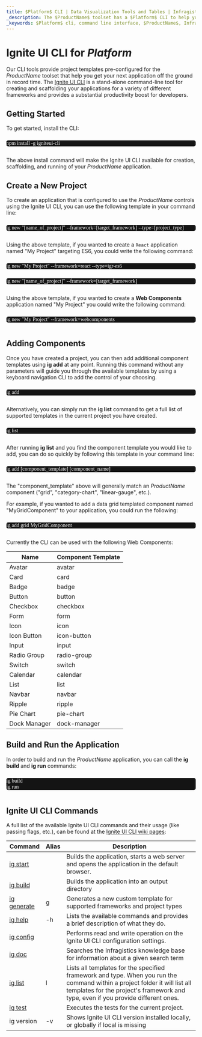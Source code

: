 ```yaml
---
title: $Platform$ CLI | Data Visualization Tools and Tables | Infragistics
_description: The $ProductName$ toolset has a $Platform$ CLI to help you boost productivity and get your project started quickly. Create a $ProductName$ application now!
_keywords: $Platform$ cli, command line interface, $ProductName$, Infragistics
---
```


# Ignite UI CLI for $Platform$

Our CLI tools provide project templates pre-configured for the $ProductName$ toolset that help you get your next application off the ground in record time. The <!-- React --> <a href="https://github.com/IgniteUI/igniteui-cli/blob/master/README.md#generate-ignite-ui-for-react-project" target="_blank"><!-- end: React --><!-- WebComponents --><a href="https://github.com/IgniteUI/igniteui-cli/blob/master/README.md#generate-ignite-ui-for-web-components-project" target="_blank"><!-- end: WebComponents -->Ignite UI CLI</a> is a stand-alone command-line tool for creating and scaffolding your applications for a variety of different frameworks and provides a substantial productivity boost for developers.

## Getting Started

To get started, install the CLI:

<pre style="background:#141414;color:white;display:inline-block;padding:16x;margin-top:10px;font-family:'Consolas';border-radius:5px;width:100%">
npm install -g igniteui-cli
</pre>

The above install command will make the Ignite UI CLI available for creation, scaffolding, and running of your $ProductName$ application.

## Create a New Project

To create an application that is configured to use the $ProductName$ controls using the Ignite UI CLI, you can use the following template in your command line:

<!-- React -->
<pre style="background:#141414;color:white;display:inline-block;padding:16x;margin-top:10px;font-family:'Consolas';border-radius:5px;width:100%">
ig new "[name_of_project]" --framework=[target_framework] --type=[project_type]
</pre>

Using the above template, if you wanted to create a `React` application named "My Project" targeting ES6, you could write the following command:

<pre style="background:#141414;color:white;display:inline-block;padding:16x;margin-top:10px;font-family:'Consolas';border-radius:5px;width:100%">
ig new "My Project" --framework=react --type=igr-es6
</pre>
<!-- end: React -->

<!-- WebComponents -->
<pre style="background:#141414;color:white;display:inline-block;padding:16x;margin-top:10px;font-family:'Consolas';border-radius:5px;width:100%">
ig new "[name_of_project]" --framework=[target_framework]
</pre>

Using the above template, if you wanted to create a **Web Components** application named "My Project" you could write the following command:

<pre style="background:#141414;color:white;display:inline-block;padding:16x;margin-top:10px;font-family:'Consolas';border-radius:5px;width:100%">
ig new "My Project" --framework=webcomponents
</pre>
<!-- end: WebComponents -->

## Adding Components

Once you have created a project, you can then add additional component templates using **ig add** at any point. Running this command without any parameters will guide you through the available templates by using a keyboard navigation CLI to add the control of your choosing.

<pre style="background:#141414;color:white;display:inline-block;padding:16x;margin-top:10px;font-family:'Consolas';border-radius:5px;width:100%">
ig add
</pre>

Alternatively, you can simply run the **ig list** command to get a full list of supported templates in the current project you have created.

<pre style="background:#141414;color:white;display:inline-block;padding:16x;margin-top:10px;font-family:'Consolas';border-radius:5px;width:100%">
ig list
</pre>

After running **ig list** and you find the component template you would like to add, you can do so quickly by following this template in your command line:

<pre style="background:#141414;color:white;display:inline-block;padding:16x;margin-top:10px;font-family:'Consolas';border-radius:5px;width:100%">
ig add [component_template] [component_name]
</pre>

The "component_template" above will generally match an $ProductName$ component ("grid", "category-chart", "linear-gauge", etc.).

For example, if you wanted to add a data grid templated component named "MyGridComponent" to your application, you could run the following:

<pre style="background:#141414;color:white;display:inline-block;padding:16x;margin-top:10px;font-family:'Consolas';border-radius:5px;width:100%">
ig add grid MyGridComponent
</pre>

<!-- WebComponents -->
Currently the CLI can be used with the following Web Components:

| Name | Component Template |
| ------------------|---------------------|
| Avatar | avatar  |
| Card | card |
| Badge | badge |
| Button | button |
| Checkbox | checkbox |
| Form | form |
| Icon | icon |
| Icon Button | icon-button |
| Input | input |
| Radio Group | radio-group |
| Switch | switch |
| Calendar | calendar |
| List | list |
| Navbar | navbar |
| Ripple | ripple |
| Pie Chart | pie-chart |
| Dock Manager | dock-manager |
<!-- end: WebComponents -->

## Build and Run the Application

In order to build and run the $ProductName$ application, you can call the **ig build** and **ig run** commands:

<pre style="background:#141414;color:white;display:inline-block;padding:16x;margin-top:10px;font-family:'Consolas';border-radius:5px;width:100%">
ig build
ig run
</pre>

## Ignite UI CLI Commands

A full list of the available Ignite UI CLI commands and their usage (like passing flags, etc.), can be found at the [Ignite UI CLI wiki pages](https://github.com/IgniteUI/igniteui-cli/wiki):

| Command | Alias | Description |
| --- | --- | --- |
| [ig start](https://github.com/IgniteUI/igniteui-cli/wiki/start)  | | Builds the application, starts a web server and opens the application in the default browser.
| [ig build](https://github.com/IgniteUI/igniteui-cli/wiki/build) | | Builds the application into an output directory
| [ig generate](https://github.com/IgniteUI/igniteui-cli/wiki/generate) | g | Generates a new custom template for supported frameworks and project types
| [ig help](https://github.com/IgniteUI/igniteui-cli/wiki/help) | -h | Lists the available commands and provides a brief description of what they do.
| [ig config](https://github.com/IgniteUI/igniteui-cli/wiki/config) | | Performs read and write operation on the Ignite UI CLI configuration settings.
| [ig doc](https://github.com/IgniteUI/igniteui-cli/wiki/doc) | | Searches the Infragistics knowledge base for information about a given search term
| [ig list](https://github.com/IgniteUI/igniteui-cli/wiki/list) | l |  Lists all templates for the specified framework and type. When you run the command within a project folder it will list all templates for the project's framework and type, even if you provide different ones.
| [ig test](https://github.com/IgniteUI/igniteui-cli/wiki/test) |  | Executes the tests for the current project.
| ig version | -v | Shows Ignite UI CLI version installed locally, or globally if local is missing |